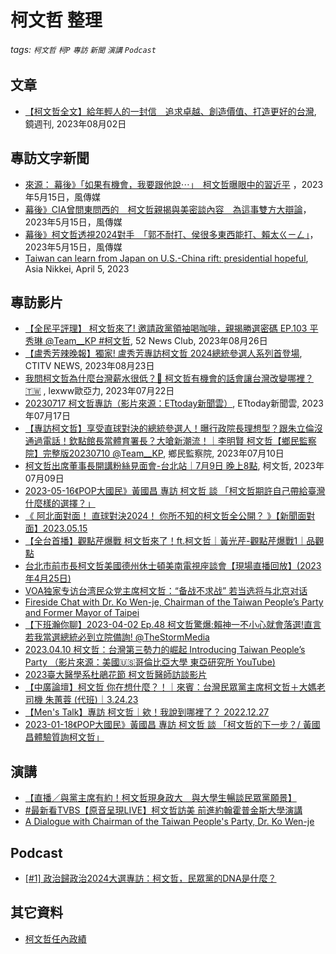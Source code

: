 # 柯文哲 整理

###### tags: `柯文哲` `柯P` `專訪` `新聞` `演講` `Podcast`

## 文章

- [【柯文哲全文】給年輕人的一封信　追求卓越、創造價值、打造更好的台灣](https://www.mirrormedia.mg/story/20230801inv010/), 鏡週刊, 2023年08月02日

## 專訪文字新聞

* [來源： 幕後》「如果有機會，我要跟他說⋯」　柯文哲曝眼中的習近平](https://www.storm.mg/article/4790869?mode=whole) ，2023年5月15日，風傳媒
* [幕後》CIA曾問東問西的　柯文哲親揭與美密談內容　為這事雙方大辯論](https://www.storm.mg/article/4790789)，2023年5月15日，風傳媒
* [幕後》柯文哲透視2024對手　「郭不耐打、侯很多東西能打、賴太ㄍㄧㄥ」](https://www.storm.mg/article/4790868)，2023年5月15日，風傳媒
* [Taiwan can learn from Japan on U.S.-China rift: presidential hopeful](https://asia.nikkei.com/Editor-s-Picks/Interview/Taiwan-can-learn-from-Japan-on-U.S.-China-rift-presidential-hopeful), Asia Nikkei, April 5, 2023

## 專訪影片

- [【全民平評理】 柯文哲來了! 邀請政黨領袖喝咖啡，親揭勝選密碼 EP.103 平秀琳 @Team__KP #柯文哲](https://www.youtube.com/watch?v=EpmKN1YjYCM), 52 News Club, 2023年08月26日
- [【盧秀芳辣晚報】獨家! 盧秀芳專訪柯文哲 2024總統參選人系列首登場](https://www.youtube.com/watch?v=2NstZ88vFNk), CTITV NEWS, 2023年08月23日
- [我問柯文哲為什麼台灣薪水很低？🤔️ 柯文哲有機會的話會讓台灣改變哪裡？🇹🇼](https://www.youtube.com/watch?v=JiRPnULJ4p4) , lexww歐亞力, 2023年07月22日
- [20230717 柯文哲專訪（影片來源：ETtoday新聞雲）](https://www.youtube.com/watch?v=yD0X2qQePDk), ETtoday新聞雲, 2023年07月17日
- [【專訪柯文哲】享受直球對決的總統參選人！曝行政院長理想型？跟朱立倫沒通過電話！欽點館長當體育署長？大嗆新潮流！｜李明賢 柯文哲【鄉民監察院】完整版20230710 @Team__KP](https://www.youtube.com/watch?v=9QzT5_EsLlY), 鄉民監察院, 2023年07月10日 
- [柯文哲出席董事長開講粉絲見面會-台北站｜7月9日 晚上8點](https://www.youtube.com/watch?v=Kb_ALl3yuzM), 柯文哲, 2023年07月09日
- [2023-05-16《POP大國民》黃國昌 專訪 柯文哲 談 「柯文哲期許自己帶給臺灣什麼樣的選擇？」](https://www.youtube.com/watch?v=jMsaHaqucB8)
- [《 阿北面對面！ 直球對決2024！ 你所不知的柯文哲全公開？ 》【新聞面對面】2023.05.15](https://www.youtube.com/watch?v=1Q-Sx-Njn6E)
- [【全台首播】觀點芹爆戰 柯文哲來了！ft.柯文哲｜黃光芹-觀點芹爆戰1｜品觀點](https://www.youtube.com/watch?v=QK0feWERr18)
- [台北市前市長柯文哲美國德州休士頓美南電視座談會【現場直播回放】(2023年4月25日)](https://www.youtube.com/watch?v=dm_xeUSLhAM)
- [VOA独家专访台湾民众党主席柯文哲：“备战不求战” 若当选将与北京对话](https://www.youtube.com/watch?v=3dj3gqtJWjI)
- [Fireside Chat with Dr. Ko Wen-je, Chairman of the Taiwan People’s Party and Former Mayor of Taipei](https://www.youtube.com/watch?v=nnxbI4m4HJE)
- [【下班瀚你聊】2023-04-02 Ep.48 柯文哲驚爆:賴神一不小心就會落選!直言若我當選總統必到立院備詢! @TheStormMedia](https://www.youtube.com/watch?v=vTO-H49T4bo)
- [2023.04.10 柯文哲：台灣第三勢力的崛起 Introducing Taiwan People’s Party （影片來源：美國🇺🇸哥倫比亞大學 東亞研究所 YouTube)](https://www.youtube.com/watch?v=5um3Z2ggU-4)
- [2023臺大醫學系杜鵑花節 柯文哲醫師訪談影片](https://www.youtube.com/watch?v=gItFMCAp_xU)
- [【中廣論壇】柯文哲 你在想什麼？！｜來賓：台灣民眾黨主席柯文哲＋大媽老司機 朱蕙蓉 (代班)｜3.24.23](https://www.youtube.com/watch?v=QMT9feSYCiQ)
- [【Men's Talk】專訪 柯文哲｜欸！我說到哪裡了？ 2022.12.27](https://www.youtube.com/watch?v=7cvrdtdocrE)
- [2023-01-18《POP大國民》黃國昌 專訪 柯文哲 談 「柯文哲的下一步？/ 黃國昌體驗質詢柯文哲」](https://www.youtube.com/watch?v=cZ0Z4H8SQpI)


## 演講

* [【直播／與黨主席有約！柯文哲現身政大　與大學生暢談民眾黨願景】](https://www.youtube.com/watch?v=cOvW1r6Uk-M)
* [#最新看TVBS【原音呈現LIVE】柯文哲訪美 前進約翰霍普金斯大學演講](https://www.youtube.com/watch?v=kNJ7OltcTLs)
* [A Dialogue with Chairman of the Taiwan People's Party, Dr. Ko Wen-je](https://www.youtube.com/watch?v=SkvjODPopzc)


## Podcast

- [[#1] 政治歸政治2024大選專訪：柯文哲，民眾黨的DNA是什麼？](https://open.spotify.com/episode/19ut0fIyIgE7mG5Ht7loLV)


## 其它資料

* [柯文哲任內政績](https://flatheaven.com/teamkp-wenzheko-taipei-achievement/)





